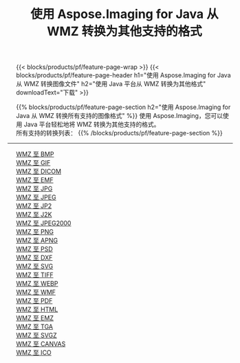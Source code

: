 ﻿---
title: 使用 Aspose.Imaging for Java 从 WMZ 转换为其他支持的格式 
weight: 3920
url: /zh-hans/java/conversion/from/wmz 
lang: zh-hans
langdirlevel: 2
locales: zh-hans,ja,it,ru,de,es,fr,nl,id,lt,pl,pt,vi,tr,ko,zh-hant,ar,hi,th,sv,cs,uk,he
description: 使用 Aspose.Imaging，您可以使用 Java 平台轻松地将 WMZ 转换为其他格式
---

{{< blocks/products/pf/feature-page-wrap >}}
{{< blocks/products/pf/feature-page-header h1="使用 Aspose.Imaging for Java 从 WMZ 转换图像文件" h2="使用 Java 平台从 WMZ 转换为其他格式" downloadText="下载" >}}


{{% blocks/products/pf/feature-page-section  h2="使用 Aspose.Imaging for Java 从 WMZ 转换所有支持的图像格式" %}}
使用 Aspose.Imaging，您可以使用 Java 平台轻松地将 WMZ 转换为其他支持的格式。
<br/>
所有支持的转换列表：
{{% /blocks/products/pf/feature-page-section %}}
<div class="container-fluid productfamilypage bg-gray">
    <div class="convertypes bg-gray agp-content section">
        <div class="container">
		<hr style="margin-left:-20px;"/>
		<div class="row other-converters">
		    <div class='col-md-2 other-converter remove-lp remove-rp'><a href="/imaging/zh-hans/java/conversion/wmz-to-bmp" >WMZ 至 BMP</a></div><div class='col-md-2 other-converter remove-lp remove-rp'><a href="/imaging/zh-hans/java/conversion/wmz-to-gif" >WMZ 至 GIF</a></div><div class='col-md-2 other-converter remove-lp remove-rp'><a href="/imaging/zh-hans/java/conversion/wmz-to-dicom" >WMZ 至 DICOM</a></div><div class='col-md-2 other-converter remove-lp remove-rp'><a href="/imaging/zh-hans/java/conversion/wmz-to-emf" >WMZ 至 EMF</a></div><div class='col-md-2 other-converter remove-lp remove-rp'><a href="/imaging/zh-hans/java/conversion/wmz-to-jpg" >WMZ 至 JPG</a></div><div class='col-md-2 other-converter remove-lp remove-rp'><a href="/imaging/zh-hans/java/conversion/wmz-to-jpeg" >WMZ 至 JPEG</a></div><div class='col-md-2 other-converter remove-lp remove-rp'><a href="/imaging/zh-hans/java/conversion/wmz-to-jp2" >WMZ 至 JP2</a></div><div class='col-md-2 other-converter remove-lp remove-rp'><a href="/imaging/zh-hans/java/conversion/wmz-to-j2k" >WMZ 至 J2K</a></div><div class='col-md-2 other-converter remove-lp remove-rp'><a href="/imaging/zh-hans/java/conversion/wmz-to-jpeg2000" >WMZ 至 JPEG2000</a></div><div class='col-md-2 other-converter remove-lp remove-rp'><a href="/imaging/zh-hans/java/conversion/wmz-to-png" >WMZ 至 PNG</a></div><div class='col-md-2 other-converter remove-lp remove-rp'><a href="/imaging/zh-hans/java/conversion/wmz-to-apng" >WMZ 至 APNG</a></div><div class='col-md-2 other-converter remove-lp remove-rp'><a href="/imaging/zh-hans/java/conversion/wmz-to-psd" >WMZ 至 PSD</a></div><div class='col-md-2 other-converter remove-lp remove-rp'><a href="/imaging/zh-hans/java/conversion/wmz-to-dxf" >WMZ 至 DXF</a></div><div class='col-md-2 other-converter remove-lp remove-rp'><a href="/imaging/zh-hans/java/conversion/wmz-to-svg" >WMZ 至 SVG</a></div><div class='col-md-2 other-converter remove-lp remove-rp'><a href="/imaging/zh-hans/java/conversion/wmz-to-tiff" >WMZ 至 TIFF</a></div><div class='col-md-2 other-converter remove-lp remove-rp'><a href="/imaging/zh-hans/java/conversion/wmz-to-webp" >WMZ 至 WEBP</a></div><div class='col-md-2 other-converter remove-lp remove-rp'><a href="/imaging/zh-hans/java/conversion/wmz-to-wmf" >WMZ 至 WMF</a></div><div class='col-md-2 other-converter remove-lp remove-rp'><a href="/imaging/zh-hans/java/conversion/wmz-to-pdf" >WMZ 至 PDF</a></div><div class='col-md-2 other-converter remove-lp remove-rp'><a href="/imaging/zh-hans/java/conversion/wmz-to-html" >WMZ 至 HTML</a></div><div class='col-md-2 other-converter remove-lp remove-rp'><a href="/imaging/zh-hans/java/conversion/wmz-to-emz" >WMZ 至 EMZ</a></div><div class='col-md-2 other-converter remove-lp remove-rp'><a href="/imaging/zh-hans/java/conversion/wmz-to-tga" >WMZ 至 TGA</a></div><div class='col-md-2 other-converter remove-lp remove-rp'><a href="/imaging/zh-hans/java/conversion/wmz-to-svgz" >WMZ 至 SVGZ</a></div><div class='col-md-2 other-converter remove-lp remove-rp'><a href="/imaging/zh-hans/java/conversion/wmz-to-canvas" >WMZ 至 CANVAS</a></div><div class='col-md-2 other-converter remove-lp remove-rp'><a href="/imaging/zh-hans/java/conversion/wmz-to-ico" >WMZ 至 ICO</a></div>
                </div>
        </div>
    </div>
</div>
<br/>


